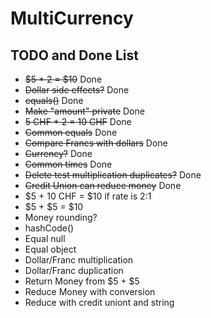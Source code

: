 # MultiCurrency

## TODO and Done List

* ~~$5 * 2 = $10~~ Done
* ~~Dollar side effects?~~ Done
* ~~equals()~~ Done
* ~~Make "amount" private~~ Done
* ~~5 CHF * 2 = 10 CHF~~ Done
* ~~Common equals~~ Done
* ~~Compare Francs with dollars~~ Done
* ~~Currency?~~ Done
* ~~Common times~~ Done
* ~~Delete test multiplication duplicates?~~ Done
* ~~Credit Union can reduce money~~ Done
* $5 + 10 CHF = $10 if rate is 2:1
* $5 + $5 = $10
* Money rounding?
* hashCode()
* Equal null
* Equal object
* Dollar/Franc multiplication
* Dollar/Franc duplication
* Return Money from $5 + $5
* Reduce Money with conversion
* Reduce with credit uniont and string


